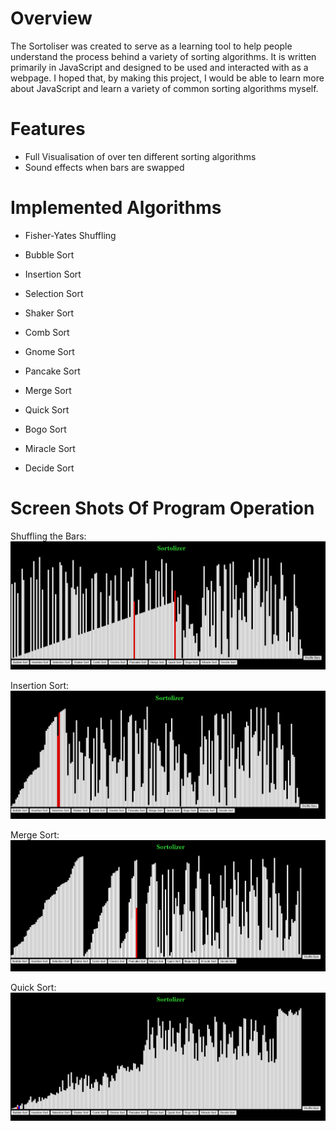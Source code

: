 # Overview
The Sortoliser was created to serve as a learning tool to help people understand the process behind a variety of sorting algorithms. It is written primarily in JavaScript and designed to be used and interacted with as a webpage. I hoped that, by making this project, I would be able to learn more about JavaScript and learn a variety of common sorting algorithms myself.

# Features
* Full Visualisation of over ten different sorting algorithms
* Sound effects when bars are swapped

# Implemented Algorithms
* Fisher-Yates Shuffling

* Bubble Sort
* Insertion Sort
* Selection Sort
* Shaker Sort
* Comb Sort
* Gnome Sort
* Pancake Sort

* Merge Sort
* Quick Sort

* Bogo Sort
* Miracle Sort
* Decide Sort

# Screen Shots Of Program Operation

Shuffling the Bars:
![Fisher-Yates Shuffling](ProgramScreenshots/image.png)

Insertion Sort:
![Insertion Sort](ProgramScreenshots/image-1.png)

Merge Sort:
![Merge Sort](ProgramScreenshots/image-2.png)

Quick Sort:
![Quick Sort](ProgramScreenshots/image-3.png)
